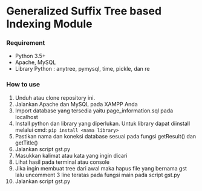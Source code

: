 # Generalized Suffix Tree based Indexing Module

### Requirement
- Python 3.5+
- Apache, MySQL
- Library Python : anytree, pymysql, time, pickle, dan re

### How to use
1. Unduh atau clone repository ini.
2. Jalankan Apache dan MySQL pada XAMPP Anda
3. Import database yang tersedia yaitu page_information.sql pada localhost
4. Install python dan library yang diperlukan. Untuk library dapat diinstall melalui cmd: ```pip install <nama library>```
5. Pastikan nama dan koneksi database sesuai pada fungsi getResult() dan getTitle()
6. Jalankan script gst.py
7. Masukkan kalimat atau kata yang ingin dicari
8. Lihat hasil pada terminal atau console
9. Jika ingin membuat tree dari awal maka hapus file yang bernama gst lalu uncomment 3 line teratas pada fungsi main pada script gst.py
10. Jalankan script gst.py

